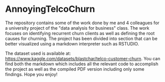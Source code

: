 # AnnoyingTelcoChurn
The repository contains some of the work done by me and 4 colleagues for a university project of the "data analysis for business" class. The work focuses on identifying recurrent churn clients as well as defining the root causes for churning. The project has been divided into section that can be better visualized using a markdown interpreter such as RSTUDIO.

The dataset used is available at: https://www.kaggle.com/datasets/blastchar/telco-customer-churn. You can find both the markdown which includes all the relevant code to accomplish the project as well as the compiled PDF version including only some findings.
Hope you enjoy!
